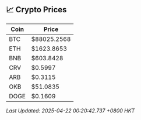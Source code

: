 ## 📈 Crypto Prices

| Coin | Price |
| ---- | ----- |
| BTC | $88025.2568 |
| ETH | $1623.8653 |
| BNB | $603.8428 |
| CRV | $0.5997 |
| ARB | $0.3115 |
| OKB | $51.0835 |
| DOGE | $0.1609 |

_Last Updated: 2025-04-22 00:20:42.737 +0800 HKT_